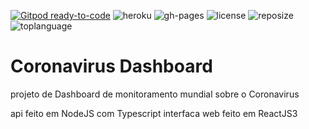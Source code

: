 [![Gitpod ready-to-code](https://img.shields.io/badge/Gitpod-ready--to--code-blue?logo=gitpod)](https://gitpod.io/#https://github.com/LeoGil/Coronavirus-Dashboard)
![heroku](https://img.shields.io/github/deployments/LeoGil/Coronavirus-Dashboard/apicoviddashboard?color=purple&label=heroku%20api)
![gh-pages](https://img.shields.io/github/deployments/LeoGil/Coronavirus-Dashboard/github-pages?label=github%20pages)
![license](https://img.shields.io/github/license/LeoGil/Coronavirus-Dashboard?color=red)
![reposize](https://img.shields.io/github/repo-size/LeoGil/Coronavirus-Dashboard)
![toplanguage](https://img.shields.io/github/languages/top/LeoGil/Coronavirus-Dashboard)

# Coronavirus Dashboard

projeto de Dashboard de monitoramento mundial sobre o Coronavirus

api feito em NodeJS com Typescript
interfaca web feito em ReactJS3
